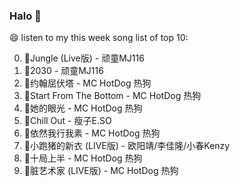 

### Halo 👋

😄 listen to my this week song list of top 10:

0. 🌈Jungle (Live版) - 顽童MJ116
1. 🌈2030 - 顽童MJ116
2. 🌈约翰屈伏塔 - MC HotDog 热狗
3. 🌈Start From The Bottom - MC HotDog 热狗
4. 🌈她的眼光 - MC HotDog 热狗
5. 🌈Chill Out - 瘦子E.SO
6. 🌈依然我行我素 - MC HotDog 热狗
7. 🌈小跑猪的新衣 (LIVE版) - 欧阳靖/李佳隆/小春Kenzy
8. 🌈十局上半 - MC HotDog 热狗
9. 🌈脏艺术家 (LIVE版) - MC HotDog 热狗

